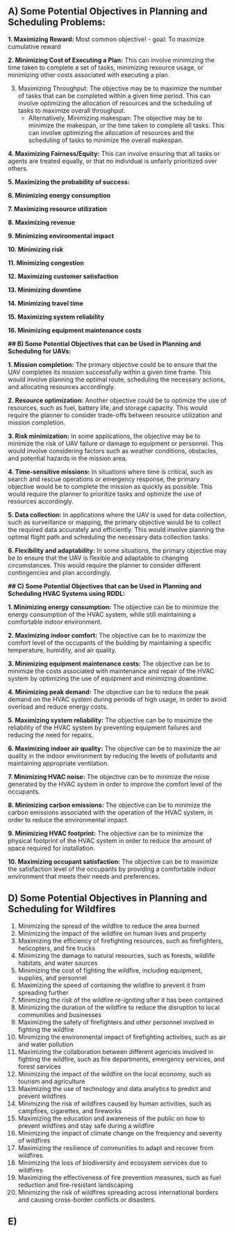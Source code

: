 
## A) **Some Potential Objectives in Planning and Scheduling Problems:**
 **1. Maximizing Reward:** Most common objective!
    - goal: To maximize cumulative reward
 
 **2. Minimizing Cost of Executing a Plan:** This can involve minimizing the time taken to complete a set of tasks, minimizing resource usage, or minimizing other costs associated with executing a plan.
 
 3. Maximizing Throughput: The objective may be to maximize the number of tasks that can be completed within a given time period. This can involve optimizing the allocation of resources and the scheduling of tasks to maximize overall throughput.
    - Alternatively, Minimizing makespan: The objective may be to minimize the makespan, or the time taken to complete all tasks. This can involve optimizing the allocation of resources and the scheduling of tasks to minimize the overall makespan.
 
 **4. Maximizing Fairness/Equity:** This can involve ensuring that all tasks or agents are treated equally, or that no individual is unfairly prioritized over others.
 
 **5. Maximizing the probability of success:**
 
 **6. Minimizing energy consumption**
 
 **7. Maximizing resource utilization**
 
 **8. Maximizing revenue**
 
 **9. Minimizing environmental impact**
 
 **10. Minimizing risk**
 
 **11. Minimizing congestion**
 
 **12. Maximizing customer satisfaction**
 
 **13. Minimizing downtime**
 
 **14. Minimizing travel time**
 
 **15. Maximizing system reliability**
 
 **16. Minimizing equipment maintenance costs**
 
**## B) Some Potential Objectives that can be Used in Planning and Scheduling for UAVs:**

**1. Mission completion:** The primary objective could be to ensure that the UAV completes its mission successfully within a given time frame. This would involve planning the optimal route, scheduling the necessary actions, and allocating resources accordingly.

**2. Resource optimization:** Another objective could be to optimize the use of resources, such as fuel, battery life, and storage capacity. This would require the planner to consider trade-offs between resource utilization and mission completion.

**3. Risk minimization:** In some applications, the objective may be to minimize the risk of UAV failure or damage to equipment or personnel. This would involve considering factors such as weather conditions, obstacles, and potential hazards in the mission area.

**4. Time-sensitive missions:** In situations where time is critical, such as search and rescue operations or emergency response, the primary objective would be to complete the mission as quickly as possible. This would require the planner to prioritize tasks and optimize the use of resources accordingly.

**5. Data collection:** In applications where the UAV is used for data collection, such as surveillance or mapping, the primary objective would be to collect the required data accurately and efficiently. This would involve planning the optimal flight path and scheduling the necessary data collection tasks.

**6. Flexibility and adaptability:** In some situations, the primary objective may be to ensure that the UAV is flexible and adaptable to changing circumstances. This would require the planner to consider different contingencies and plan accordingly.


**## C) Some Potential Objectives that can be Used in Planning and Scheduling HVAC Systems using RDDL:**

**1. Minimizing energy consumption:** The objective can be to minimize the energy consumption of the HVAC system, while still maintaining a comfortable indoor environment.

**2. Maximizing indoor comfort:** The objective can be to maximize the comfort level of the occupants of the building by maintaining a specific temperature, humidity, and air quality.

**3. Minimizing equipment maintenance costs:** The objective can be to minimize the costs associated with maintenance and repair of the HVAC system by optimizing the use of equipment and minimizing downtime.

**4. Minimizing peak demand:** The objective can be to reduce the peak demand on the HVAC system during periods of high usage, in order to avoid overload and reduce energy costs.

**5. Maximizing system reliability:** The objective can be to maximize the reliability of the HVAC system by preventing equipment failures and reducing the need for repairs.

**6. Maximizing indoor air quality:** The objective can be to maximize the air quality in the indoor environment by reducing the levels of pollutants and maintaining appropriate ventilation.

**7. Minimizing HVAC noise:** The objective can be to minimize the noise generated by the HVAC system in order to improve the comfort level of the occupants.

**8. Minimizing carbon emissions:** The objective can be to minimize the carbon emissions associated with the operation of the HVAC system, in order to reduce the environmental impact.

**9. Minimizing HVAC footprint:** The objective can be to minimize the physical footprint of the HVAC system in order to reduce the amount of space required for installation.

**10. Maximizing occupant satisfaction:** The objective can be to maximize the satisfaction level of the occupants by providing a comfortable indoor environment that meets their needs and preferences.


## D) Some Potential Objectives in Planning and Scheduling for Wildfires

1. Minimizing the spread of the wildfire to reduce the area burned
2. Minimizing the impact of the wildfire on human lives and property
3. Maximizing the efficiency of firefighting resources, such as firefighters, helicopters, and fire trucks
4. Minimizing the damage to natural resources, such as forests, wildlife habitats, and water sources
5. Minimizing the cost of fighting the wildfire, including equipment, supplies, and personnel
6. Maximizing the speed of containing the wildfire to prevent it from spreading further
7. Minimizing the risk of the wildfire re-igniting after it has been contained
8. Minimizing the duration of the wildfire to reduce the disruption to local communities and businesses
9. Maximizing the safety of firefighters and other personnel involved in fighting the wildfire
10. Minimizing the environmental impact of firefighting activities, such as air and water pollution
11. Maximizing the collaboration between different agencies involved in fighting the wildfire, such as fire departments, emergency services, and forest services
12. Minimizing the impact of the wildfire on the local economy, such as tourism and agriculture
13. Maximizing the use of technology and data analytics to predict and prevent wildfires
14. Minimizing the risk of wildfires caused by human activities, such as campfires, cigarettes, and fireworks
15. Maximizing the education and awareness of the public on how to prevent wildfires and stay safe during a wildfire
16. Minimizing the impact of climate change on the frequency and severity of wildfires
17. Maximizing the resilience of communities to adapt and recover from wildfires
18. Minimizing the loss of biodiversity and ecosystem services due to wildfires
19. Maximizing the effectiveness of fire prevention measures, such as fuel reduction and fire-resistant landscaping
20. Minimizing the risk of wildfires spreading across international borders and causing cross-border conflicts or disasters.


## E)
